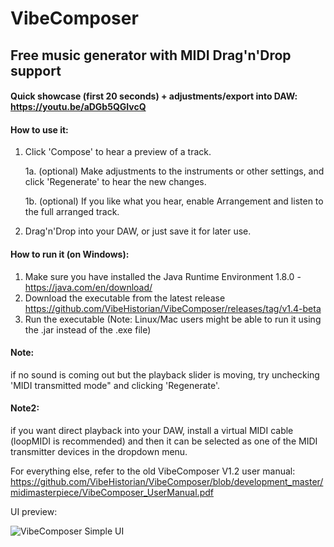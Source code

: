 # VibeComposer
## Free music generator with MIDI Drag'n'Drop support

#### Quick showcase (first 20 seconds) + adjustments/export into DAW: https://youtu.be/aDGb5QGIvcQ

#### How to use it:
1. Click 'Compose' to hear a preview of a track.

    1a. (optional) Make adjustments to the instruments or other settings, and click 'Regenerate' to hear the new changes.

    1b. (optional) If you like what you hear, enable Arrangement and listen to the full arranged track.

2. Drag'n'Drop into your DAW, or just save it for later use.

#### How to run it (on Windows):
1. Make sure you have installed the Java Runtime Environment 1.8.0 - https://java.com/en/download/
2. Download the executable from the latest release https://github.com/VibeHistorian/VibeComposer/releases/tag/v1.4-beta
3. Run the executable
(Note: Linux/Mac users might be able to run it using the .jar instead of the .exe file)


#### Note: 
if no sound is coming out but the playback slider is moving, try unchecking 'MIDI transmitted mode" and clicking 'Regenerate'.
#### Note2: 
if you want direct playback into your DAW, install a virtual MIDI cable (loopMIDI is recommended) 
    and then it can be selected as one of the MIDI transmitter devices in the dropdown menu.
    
    
For everything else, refer to the old VibeComposer V1.2 user manual: https://github.com/VibeHistorian/VibeComposer/blob/development_master/midimasterpiece/VibeComposer_UserManual.pdf



UI preview:

![VibeComposer Simple UI](https://i.imgur.com/5PXLYvn.png)
